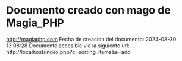 # Documento creado con mago de Magia_PHP 
http://magiaphp.com 
Fecha de creacion del documento: 2024-08-30 13:08:28 
Documento accesible via la siguiente url:  
http://localhost/index.php?c=sorting_items&a=add 

